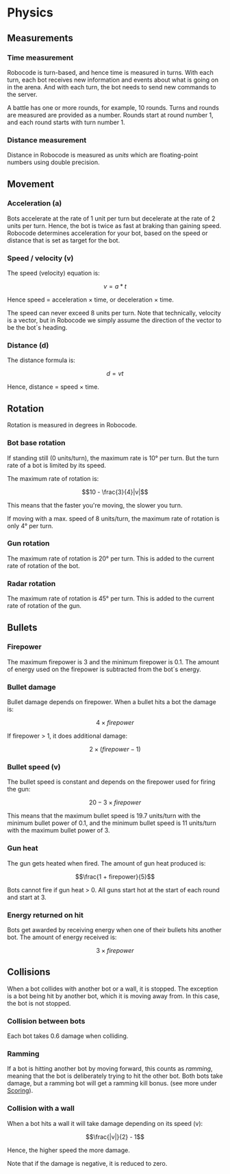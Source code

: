 # Physics

## Measurements

### Time measurement

Robocode is turn-based, and hence time is measured in turns. With each turn, each bot receives new information and
events about what is going on in the arena. And with each turn, the bot needs to send new commands to the server.

A battle has one or more rounds, for example, 10 rounds. Turns and rounds are measured are provided as a number. Rounds
start at round number 1, and each round starts with turn number 1.

### Distance measurement

Distance in Robocode is measured as _units_ which are floating-point numbers using double precision.

## Movement

### Acceleration (a)

Bots accelerate at the rate of 1 unit per turn but decelerate at the rate of 2 units per turn. Hence, the bot is twice
as fast at braking than gaining speed. Robocode determines acceleration for your bot, based on the speed or distance
that is set as target for the bot.

### Speed / velocity (v)

The speed (velocity) equation is:

$$v = a * t$$

Hence speed = acceleration × time, or deceleration × time.

The speed can never exceed 8 units per turn. Note that technically, velocity is a vector, but in Robocode we simply
assume the direction of the vector to be the bot´s heading.

### Distance (d)

The distance formula is:

$$d = vt$$

Hence, distance = speed × time.

## Rotation

Rotation is measured in degrees in Robocode.

### Bot base rotation

If standing still (0 units/turn), the maximum rate is 10° per turn. But the turn rate of a bot is limited by its speed.

The maximum rate of rotation is:

$$10 - \frac{3}{4}|v|$$

This means that the faster you're moving, the slower you turn.

If moving with a max. speed of 8 units/turn, the maximum rate of rotation is only 4° per turn.

### Gun rotation

The maximum rate of rotation is 20° per turn. This is added to the current rate of rotation of the bot.

### Radar rotation

The maximum rate of rotation is 45° per turn. This is added to the current rate of rotation of the gun.

## Bullets

### Firepower

The maximum firepower is 3 and the minimum firepower is 0.1. The amount of energy used on the firepower is subtracted
from the bot´s energy.

### Bullet damage

Bullet damage depends on firepower. When a bullet hits a bot the damage is:

$$4 × firepower$$

If firepower > 1, it does additional damage:

$$2 × (firepower - 1)$$

### Bullet speed (v)

The bullet speed is constant and depends on the firepower used for firing the gun:

$$20 - 3 × firepower$$

This means that the maximum bullet speed is 19.7 units/turn with the minimum bullet power of 0.1, and the minimum bullet
speed is 11 units/turn with the maximum bullet power of 3.

### Gun heat

The gun gets heated when fired. The amount of gun heat produced is:

$$\frac{1 + firepower}{5}$$

Bots cannot fire if gun heat > 0. All guns start hot at the start of each round and start at 3.

### Energy returned on hit

Bots get awarded by receiving energy when one of their bullets hits another bot. The amount of energy received is:

$$3 × firepower$$

## Collisions

When a bot collides with another bot or a wall, it is stopped. The exception is a bot being hit by another bot, which it
is moving away from. In this case, the bot is not stopped.

### Collision between bots

Each bot takes 0.6 damage when colliding.

### Ramming

If a bot is hitting another bot by moving forward, this counts as _ramming_, meaning that the bot is deliberately trying
to hit the other bot. Both bots take damage, but a ramming bot will get a ramming kill bonus. (see more under
[Scoring](scoring.md)).

### Collision with a wall

When a bot hits a wall it will take damage depending on its speed (v):

$$\frac{|v|}{2} - 1$$

Hence, the higher speed the more damage.

Note that if the damage is negative, it is reduced to zero.
